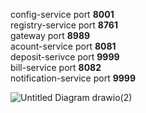 config-service       port **8001**  
registry-service     port **8761**  
gateway              port **8989**  
acount-service       port **8081**  
deposit-serivce      port **9999**  
bill-service         port **8082**  
notification-service port **9999**   


![Untitled Diagram drawio(2)](https://user-images.githubusercontent.com/54208323/172193536-abd469be-ee8b-42ab-9641-b0b82a63f134.png)
